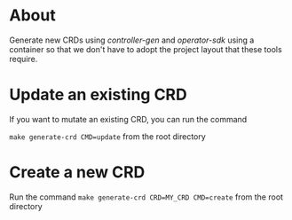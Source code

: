 # About

Generate new CRDs using _controller-gen_ and _operator-sdk_ using a container so that we don't have to adopt the project layout that these tools require. 

# Update an existing CRD

If you want to mutate an existing CRD, you can run the command

`make generate-crd CMD=update` from the root directory

# Create a new CRD

Run the command `make generate-crd CRD=MY_CRD CMD=create` from the root directory